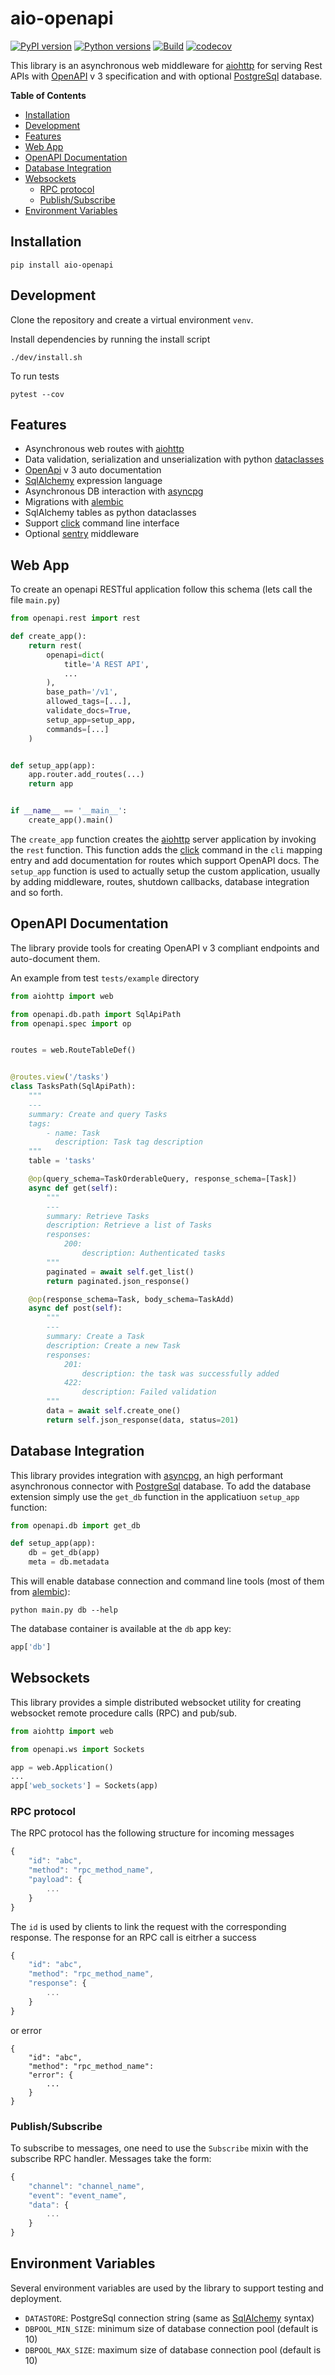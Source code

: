 # aio-openapi

[![PyPI version](https://badge.fury.io/py/aio-openapi.svg)](https://badge.fury.io/py/aio-openapi)
[![Python versions](https://img.shields.io/pypi/pyversions/aio-openapi.svg)](https://pypi.org/project/aio-openapi)
[![Build](https://github.com/quantmind/aio-openapi/workflows/build/badge.svg)](https://github.com/quantmind/aio-openapi/actions?query=workflow%3Abuild)
[![codecov](https://codecov.io/gh/quantmind/aio-openapi/branch/master/graph/badge.svg)](https://codecov.io/gh/quantmind/aio-openapi)

This library is an asynchronous web middleware for [aiohttp][] for serving Rest APIs with [OpenAPI][] v 3
specification and with optional [PostgreSql][] database.

<!-- START doctoc generated TOC please keep comment here to allow auto update -->
<!-- DON'T EDIT THIS SECTION, INSTEAD RE-RUN doctoc TO UPDATE -->

**Table of Contents**

- [Installation](#installation)
- [Development](#development)
- [Features](#features)
- [Web App](#web-app)
- [OpenAPI Documentation](#openapi-documentation)
- [Database Integration](#database-integration)
- [Websockets](#websockets)
  - [RPC protocol](#rpc-protocol)
  - [Publish/Subscribe](#publishsubscribe)
- [Environment Variables](#environment-variables)

<!-- END doctoc generated TOC please keep comment here to allow auto update -->

## Installation

```
pip install aio-openapi
```

## Development

Clone the repository and create a virtual environment `venv`.

Install dependencies by running the install script

```
./dev/install.sh
```

To run tests

```
pytest --cov
```

## Features

- Asynchronous web routes with [aiohttp](https://aiohttp.readthedocs.io/en/stable/)
- Data validation, serialization and unserialization with python [dataclasses](https://docs.python.org/3/library/dataclasses.html)
- [OpenApi][] v 3 auto documentation
- [SqlAlchemy][] expression language
- Asynchronous DB interaction with [asyncpg][]
- Migrations with [alembic][]
- SqlAlchemy tables as python dataclasses
- Support [click][] command line interface
- Optional [sentry](https://sentry.io) middleware

## Web App

To create an openapi RESTful application follow this schema (lets call the file `main.py`)

```python
from openapi.rest import rest

def create_app():
    return rest(
        openapi=dict(
            title='A REST API',
            ...
        ),
        base_path='/v1',
        allowed_tags=[...],
        validate_docs=True,
        setup_app=setup_app,
        commands=[...]
    )


def setup_app(app):
    app.router.add_routes(...)
    return app


if __name__ == '__main__':
    create_app().main()
```

The `create_app` function creates the [aiohttp][] server application by invoking the `rest` function.
This function adds the [click][] command in the `cli` mapping entry and add
documentation for routes which support OpenAPI docs.
The `setup_app` function is used to actually setup the custom application, usually by adding middleware, routes,
shutdown callbacks, database integration and so forth.

## OpenAPI Documentation

The library provide tools for creating OpenAPI v 3 compliant endpoints and
auto-document them.

An example from test `tests/example` directory

```python
from aiohttp import web

from openapi.db.path import SqlApiPath
from openapi.spec import op


routes = web.RouteTableDef()


@routes.view('/tasks')
class TasksPath(SqlApiPath):
    """
    ---
    summary: Create and query Tasks
    tags:
        - name: Task
          description: Task tag description
    """
    table = 'tasks'

    @op(query_schema=TaskOrderableQuery, response_schema=[Task])
    async def get(self):
        """
        ---
        summary: Retrieve Tasks
        description: Retrieve a list of Tasks
        responses:
            200:
                description: Authenticated tasks
        """
        paginated = await self.get_list()
        return paginated.json_response()

    @op(response_schema=Task, body_schema=TaskAdd)
    async def post(self):
        """
        ---
        summary: Create a Task
        description: Create a new Task
        responses:
            201:
                description: the task was successfully added
            422:
                description: Failed validation
        """
        data = await self.create_one()
        return self.json_response(data, status=201)
```

## Database Integration

This library provides integration with [asyncpg][], an high performant asynchronous
connector with [PostgreSql][] database.
To add the database extension simply use the `get_db` function in the applicatiuon `setup_app` function:

```python
from openapi.db import get_db

def setup_app(app):
    db = get_db(app)
    meta = db.metadata

```

This will enable database connection and command line tools (most of them from [alembic][]):

```
python main.py db --help
```

The database container is available at the `db` app key:

```python
app['db']
```

## Websockets

This library provides a simple distributed websocket utility for creating
websocket remote procedure calls (RPC) and pub/sub.

```python
from aiohttp import web

from openapi.ws import Sockets

app = web.Application()
...
app['web_sockets'] = Sockets(app)
```

### RPC protocol

The RPC protocol has the following structure for incoming messages

```javascript
{
    "id": "abc",
    "method": "rpc_method_name",
    "payload": {
        ...
    }
}
```

The `id` is used by clients to link the request with the corresponding response.
The response for an RPC call is eitrher a success

```javascript
{
    "id": "abc",
    "method": "rpc_method_name",
    "response": {
        ...
    }
}
```

or error

```
{
    "id": "abc",
    "method": "rpc_method_name":
    "error": {
        ...
    }
}
```

### Publish/Subscribe

To subscribe to messages, one need to use the `Subscribe` mixin with the subscribe RPC handler.
Messages take the form:

```javascript
{
    "channel": "channel_name",
    "event": "event_name",
    "data": {
        ...
    }
}
```

## Environment Variables

Several environment variables are used by the library to support testing and deployment.

- `DATASTORE`: PostgreSql connection string (same as [SqlAlchemy][] syntax)
- `DBPOOL_MIN_SIZE`: minimum size of database connection pool (default is 10)
- `DBPOOL_MAX_SIZE`: maximum size of database connection pool (default is 10)

[aiohttp]: https://aiohttp.readthedocs.io/en/stable/
[openapi]: https://www.openapis.org/
[postgresql]: https://www.postgresql.org/
[sqlalchemy]: https://www.sqlalchemy.org/
[click]: https://github.com/pallets/click
[alembic]: http://alembic.zzzcomputing.com/en/latest/
[asyncpg]: https://github.com/MagicStack/asyncpg
